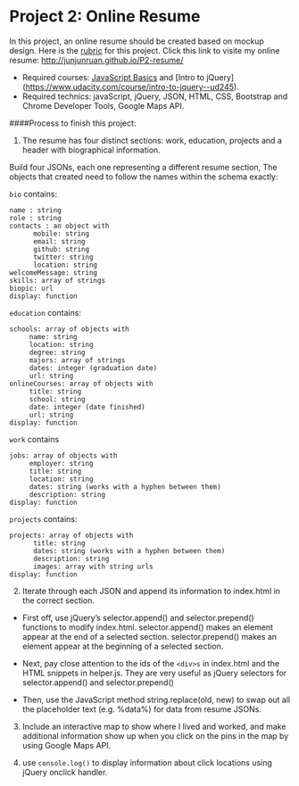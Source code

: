 # Project 2: Online Resume
In this project, an online resume should be created based on mockup design. Here is the
[rubric](https://www.udacity.com/course/viewer#!/c-nd001/l-2962818615/m-2971188543) for this project. 
Click this link to visite my online resume: http://junjunruan.github.io/P2-resume/

- Required courses: [JavaScript Basics](https://www.udacity.com/course/javascript-basics--ud804) and [Intro to jQuery] (https://www.udacity.com/course/intro-to-jquery--ud245).
- Required technics: javaScript, jQuery, JSON, HTML, CSS, Bootstrap and Chrome Developer Tools, Google Maps API.

####Process to finish this project:

1. The resume has four distinct sections: work, education, projects and a header with biographical information.

  Build four JSONs, each one representing a different resume section, The objects that created need to follow the names within the schema exactly:

  `bio` contains:
  ```
  name : string
  role : string
  contacts : an object with
        mobile: string
        email: string 
        github: string
        twitter: string 
        location: string
  welcomeMessage: string 
  skills: array of strings
  biopic: url
  display: function
  ```

  `education` contains:
  ```
  schools: array of objects with
       name: string
       location: string
       degree: string
       majors: array of strings
       dates: integer (graduation date)
       url: string
  onlineCourses: array of objects with
       title: string
       school: string
       date: integer (date finished)
       url: string
  display: function
  ```
  
  `work` contains
  ```
  jobs: array of objects with
       employer: string 
       title: string 
       location: string 
       dates: string (works with a hyphen between them)
       description: string 
  display: function
  ```
  
  `projects` contains:
  ```
  projects: array of objects with
        title: string 
        dates: string (works with a hyphen between them)
        description: string
        images: array with string urls
  display: function
  ```

2. Iterate through each JSON and append its information to index.html in the correct section.

  - First off, use jQuery’s selector.append() and selector.prepend() functions to modify index.html. selector.append() makes an element appear at the end of a selected section. selector.prepend() makes an element appear at the beginning of a selected section.

  - Next, pay close attention to the ids of the `<div>s` in index.html and the HTML snippets in helper.js. They are very useful as jQuery selectors for selector.append() and selector.prepend()

  - Then, use the JavaScript method string.replace(old, new) to swap out all the placeholder text (e.g. %data%) for data from resume JSONs.

3. Include an interactive map to show where I lived and worked, and make additional information show up when you click on the pins in the map by using Google Maps API.

4. use `console.log()` to display information about click locations using jQuery onclick handler.

